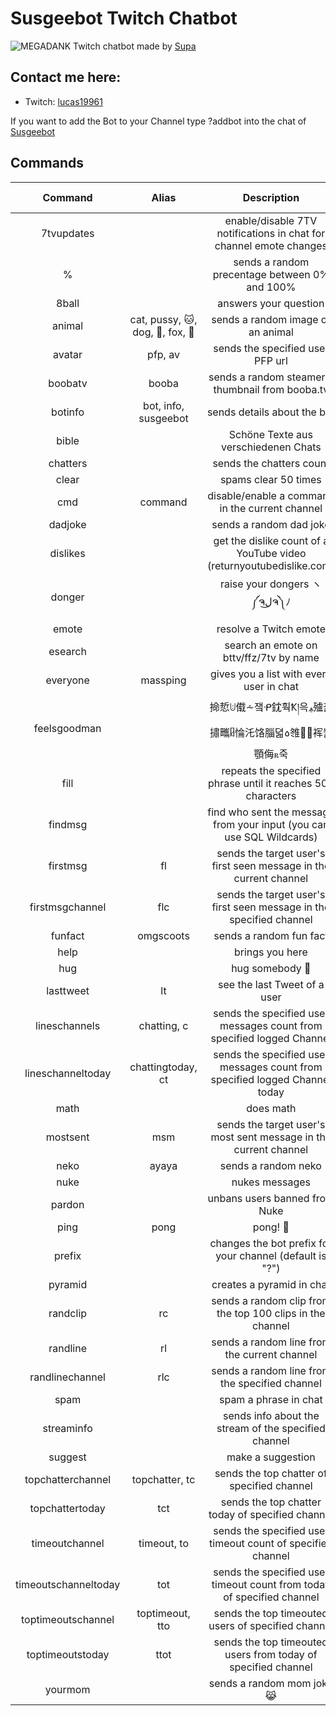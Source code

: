 # Susgeebot Twitch Chatbot

![MEGADANK](https://cdn.frankerfacez.com/emoticon/239630/1) Twitch chatbot made by [Supa](https://github.com/0Supa)

## Contact me here:
* Twitch: [lucas19961](https://www.twitch.tv/lucas19961)

If you want to add the Bot to your Channel type ?addbot into the chat of [Susgeebot](https://www.twitch.tv/Susgeebot)

## Commands

| Command  | Alias  | Description  | min. Permission | min. Botpermission|
|:-----------:|:-----------:|:------------:|:------:|:------:|
| 7tvupdates |  | enable/disable 7TV notifications in chat for channel emote changes | Mod
| % |  | sends a random precentage between 0% and 100% | User
| 8ball |  | answers your question | User
| animal | cat, pussy, 🐱, dog, 🐶, fox, 🦊  | sends a random image of an animal | User
| avatar | pfp, av | sends the specified user PFP url | User
| boobatv | booba | sends a random steamer's thumbnail from booba.tv | User
| botinfo | bot, info, susgeebot  | sends details about the bot | User
| bible |  | Schöne Texte aus verschiedenen Chats  | User |  |
| chatters |  | sends the chatters count | Mod
| clear |  | spams clear 50 times | Mod | Mod
| cmd | command | disable/enable a command in the current channel | Mod
| dadjoke |  | sends a random dad joke | User
| dislikes |  | get the dislike count of a YouTube video (returnyoutubedislike.com) | User
| donger |  | raise your dongers ヽ༼ຈل͜ຈ༽ﾉ | User
| emote |  | resolve a Twitch emote | User
| esearch |  | search an emote on bttv/ffz/7tv by name | User
| everyone | massping | gives you a list with every user in chat | User
| feelsgoodman |  | 掵悊ꖹ傤⩪쟄ᑶ鈂훡Ҟ།윽ࢬ㱺끯㩋㽯ᥤ惀汑饹䐉뎗꧞䧷瀢̞裈눭顎侮ꭱ죽 | Owner
| fill |  | repeats the specified phrase until it reaches 500 characters | User | Vip
| findmsg |  | find who sent the message from your input (you can use SQL Wildcards) | User
| firstmsg | fl | sends the target user\'s first seen message in the current channel | User
| firstmsgchannel | flc | sends the target user\'s first seen message in the specified channel | User
| funfact | omgscoots | sends a random fun fact | User
| help |  | brings you here | User
| hug |  | hug somebody 🤗 | User
| lasttweet | lt | see the last Tweet of a user | User
| lineschannels | chatting, c | sends the specified user messages count from specified logged Channel | User
| lineschanneltoday | chattingtoday, ct  | sends the specified user messages count from specified logged Channel today | User
| math |  | does math | User
| mostsent | msm  | sends the target user\'s most sent message in the current channel | User
| neko | ayaya  | sends a random neko | User
| nuke |   | nukes messages | Mod | Mod
| pardon |  | unbans users banned from Nuke | Mod | Mod
| ping | pong  | pong! 🏓 | User
| prefix |  | changes the bot prefix for your channel (default is "?") | Mod
| pyramid |  | creates a pyramid in chat | Vip | Vip
| randclip | rc  | sends a random clip from the top 100 clips in the channel | User
| randline | rl  | sends a random line from the current channel| User
| randlinechannel | rlc  | sends a random line from the specified channel | User
| spam |  | spam a phrase in chat | Mod | Vip
| streaminfo |  | sends info about the stream of the specified channel | User
| suggest |  | make a suggestion | User
| topchatterchannel | topchatter, tc | sends the top chatter of specified channel | User
| topchattertoday | tct | sends the top chatter today of specified channel | User
| timeoutchannel | timeout, to | sends the specified user timeout count of specified channel | User
| timeoutschanneltoday | tot | sends the specified user timeout count from today of specified channel | User
| toptimeoutschannel | toptimeout, tto | sends the top timeouted users of specified channel | User
| toptimeoutstoday | ttot | sends the top timeouted users from today of specified channel | User
| yourmom |  | sends a random mom joke 😹 | User
